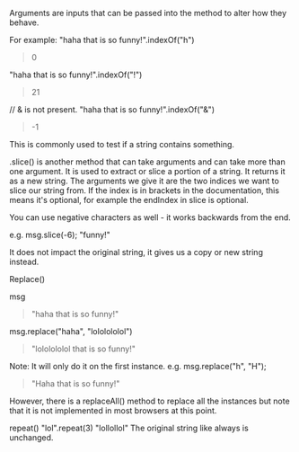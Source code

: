 Arguments are inputs that can be passed into the method to alter how they behave. 

For example:
"haha that is so funny!".indexOf("h")
>0

"haha that is so funny!".indexOf("!")
>21


// & is not present.
"haha that is so funny!".indexOf("&")
> -1

This is commonly used to test if a string contains something. 

.slice() is another method that can take arguments and can take more than one argument.
It is used to extract or slice a portion of a string. 
It returns it as a new string. 
The arguments we give it are the two indices we want to slice our string from. 
If the index is in brackets in the documentation, this means it's optional, for example the endIndex in slice is optional. 

You can use negative characters as well - it works backwards from the end. 

e.g. msg.slice(-6);
"funny!"

It does not impact the original string, it gives us a copy or new string instead.

Replace() 

msg
> "haha that is so funny!"

msg.replace("haha", "lololololol")
>"lololololol that is so funny!"

Note: It will only do it on the first instance. 
e.g. msg.replace("h", "H");
>"Haha that is so funny!"

However, there is a replaceAll() method to replace all the instances but note that it is not implemented in most browsers at this point. 

repeat()
"lol".repeat(3)
"lollollol"
The original string like always is unchanged.